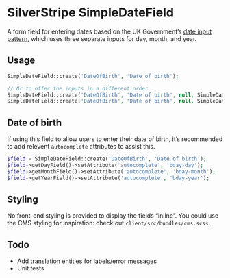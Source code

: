 # SilverStripe SimpleDateField

A form field for entering dates based on the UK Government’s [date input pattern](https://design-system.service.gov.uk/patterns/dates/), which uses three separate inputs for day, month, and year.

## Usage
```php
SimpleDateField::create('DateOfBirth', 'Date of birth');

// Or to offer the inputs in a different order
SimpleDateField::create('DateOfBirth', 'Date of birth', null, SimpleDateField::YMD);
SimpleDateField::create('DateOfBirth', 'Date of birth', null, SimpleDateField::MDY);
```

## Date of birth
If using this field to allow users to enter their date of birth, it’s recommended to add relevent `autocomplete` attributes to assist this.

```php
$field = SimpleDateField::create('DateOfBirth', 'Date of birth');
$field->getDayField()->setAttribute('autocomplete', 'bday-day');
$field->getMonthField()->setAttribute('autocomplete', 'bday-month');
$field->getYearField()->setAttribute('autocomplete', 'bday-year');
```

## Styling
No front-end styling is provided to display the fields “inline”. You could use the CMS styling for inspiration: check out `client/src/bundles/cms.scss`.

## Todo
- Add translation entities for labels/error messages
- Unit tests
